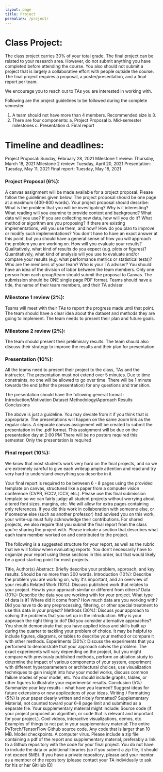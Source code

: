 ```yaml
---
layout: page
title: Project
permalink: /project/
---
```

# Class Project:
The class project carries 30% of your total grade. The final project can be related to your research area. However, do not submit anything you have completed before attending the course. You also should not submit a project that is largely a collaborative effort with people outside the course. The final project requires a proposal, a poster/presentation, and a final report per team.

We encourage you to reach out to TAs you are interested in working with. 

Following are the project guidelines to be followed during the complete semester.
1. A team should not have more than 4 members. Recommended size is 3.
2. There are four components: a. Project Proposal b. Mid-semester milestones c. Presentation d. Final report

# Timeline and deadlines:
Project Proposal: Sunday, February 28, 2021
Milestone 1 review: Thursday, March 18, 2021
Milestone 2 review: Tuesday, April 20, 2021
Presentation: Tuesday, May 11, 2021
Final report: Tuesday, May 18, 2021


### Project Proposal (6%):
A canvas assignment will be made available for a project proposal. Please follow the guidelines given below.
The project proposal should be one page at a maximum (400-800 words). Your project proposal should describe:
What is the problem that you will be investigating? Why is it interesting?
What reading will you examine to provide context and background?
What data will you use? If you are collecting new data, how will you do it?
What method or algorithm are you proposing? If there are existing implementations, will you use them, and how? 
How do you plan to improve or modify such implementations? You don't have to have an exact answer at this point, but you should have a general sense of how you will approach the problem you are working on.
How will you evaluate your results? Qualitatively, what kind of results do you expect (e.g. plots or figures)? 
Quantitatively, what kind of analysis will you use to evaluate and/or compare your results (e.g. what performance metrics or statistical tests)?
Who are the members of your team? Who is your TA adviser? You should have an idea of the division of labor between the team members.
Only one person from each group/team should submit the proposal to Canvas. The submission should be ONE single page PDF format. Teams should have a title, the name of their team members, and their TA adviser.

### Milestone 1 review (2%):
Teams will meet with their TAs to report the progress made until that point.
The team should have a clear idea about the dataset and methods they are going to implement.
The team needs to present their plan and future goals.

### Milestone 2 review (2%):
The team should present their preliminary results.
The team should also discuss their strategy to improve the results and their plan for presentation.

### Presentation (10%):
All the teams need to present their project to the class, TAs and the instructor.
The presentation must not extend over 5 minutes. Due to time constraints, no one will be allowed to go over time.
There will be 1 minute towards the end (after the presentation) for any questions and transition.

The presentation should have the following general format :
Introduction/Motivation 
Dataset
Methodology/Approach
Results
Conclusions

The above is just a guideline. You may deviate from it if you think that is appropriate.
The presentations will happen on the same zoom link as the regular class.
A separate canvas assignment will be created to submit the presentation in the .pdf format. This assignment will be due on the presentation day at 2:00 PM
There will be no posters required this semester. Only the presentation is required.

### Final report (10%):
We know that most students work very hard on the final projects, and so we are extremely careful to give each writeup ample attention and read and try very hard to understand everything you describe in it.

Your final report is required to be between 6 - 8 pages using the provided template on canvas, structured like a paper from a computer vision conference (CVPR, ECCV, ICCV, etc.). Please use this final submission template so we can fairly judge all student projects without worrying about altered font sizes, margins, etc. We will allow for extra pages containing only references. If you did this work in collaboration with someone else, or if someone else (such as another professor) had advised you on this work, your write-up must fully acknowledge their contributions. For shared projects, we also require that you submit the final report from the class you're sharing the project with. Please include a section that describes what each team member worked on and contributed to the project.

The following is a suggested structure for your report, as well as the rubric that we will follow when evaluating reports. You don't necessarily have to organize your report using these sections in this order, but that would likely be a good starting point for most projects.

Title, Author(s)
Abstract: Briefly describe your problem, approach, and key results. Should be no more than 300 words.
Introduction (10%): Describe the problem you are working on, why it's important, and an overview of your results
Related Work (10%): Discuss published work that relates to your project. How is your approach similar or different from others?
Data (10%): Describe the data you are working with for your project. What type of data is it? Where did it come from? How much data are you working with? Did you have to do any preprocessing, filtering, or other special treatment to use this data in your project?
Methods (30%): Discuss your approach to solving the problems that you set up in the introduction. Why is your approach the right thing to do? Did you consider alternative approaches? You should demonstrate that you have applied ideas and skills built up during the quarter to tackling your problem of choice. It may be helpful to include figures, diagrams, or tables to describe your method or compare it with other methods.
Experiments (30%): Discuss the experiments that you performed to demonstrate that your approach solves the problem. The exact experiments will vary depending on the project, but you might compare with previously published methods, perform an ablation study to determine the impact of various components of your system, experiment with different hyperparameters or architectural choices, use visualization techniques to gain insight into how your model works, discuss common failure modes of your model, etc. You should include graphs, tables, or other figures to illustrate your experimental results.
Conclusion (5%) Summarize your key results - what have you learned? Suggest ideas for future extensions or new applications of your ideas.
Writing / Formatting (5%) Is your paper clearly written and nicely formatted?
Supplementary Material, not counted toward your 6-8 page limit and submitted as a separate file. Your supplementary material might include:
Source code (if your project proposed an algorithm, or code that is relevant and important for your project.).
Cool videos, interactive visualizations, demos, etc.
Examples of things to not put in your supplementary material:
The entire PyTorch/TensorFlow Github source code.
Any code that is larger than 10 MB.
Model checkpoints.
A computer virus.
Please include a zip file containing a pdf of the report and supplementary material, preferably a link to a Github repository with the code for your final project. You do not have to include the data or additional libraries (so if you submit a zip file, it should not exceed 5MB). If you have a private repository, please add your mentor as a member of the repository (please contact your TA individually to ask for his or her GitHub ID)
